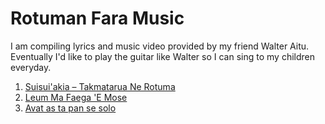 # Rotuman Fara Music  
I am compiling lyrics and music video provided by my friend Walter Aitu. Eventually I'd like to play the guitar like Walter so I can sing to my children everyday.

1. [Suisui'akia – Takmatarua Ne Rotuma](/suisuiakia.md)
2. [Leum Ma Faega 'E Mose](/leum-ma-faega-'e-mose.md)
3. [Avat as ta pan se solo](/avat-as-ta-pan-se-solo.md)
